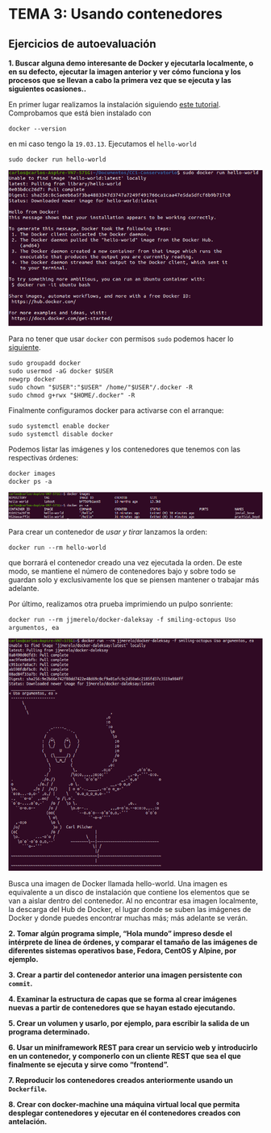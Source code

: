 # TEMA 3: Usando contenedores
## Ejercicios de autoevaluación

**1. Buscar alguna demo interesante de Docker y ejecutarla localmente, o en su defecto, ejecutar la imagen anterior y ver cómo funciona y los procesos que se llevan a cabo la primera vez que se ejecuta y las siguientes ocasiones..**

En primer lugar realizamos la instalación siguiendo [este tutorial](https://docs.docker.com/engine/install/ubuntu/). Comprobamos que está bien instalado con

```
docker --version
```

en mi caso tengo la `19.03.13`. Ejecutamos el `hello-world`

```
sudo docker run hello-world
```

![](./images/tema3/hello-world.png)

Para no tener que usar `docker` con permisos `sudo` podemos hacer lo [siguiente](https://docs.docker.com/engine/install/linux-postinstall/#manage-docker-as-a-non-root-user).

```
sudo groupadd docker
sudo usermod -aG docker $USER
newgrp docker
sudo chown "$USER":"$USER" /home/"$USER"/.docker -R
sudo chmod g+rwx "$HOME/.docker" -R
```

Finalmente configuramos docker para activarse con el arranque:

```
sudo systemctl enable docker
sudo systemctl disable docker
```

Podemos listar las imágenes y los contenedores que tenemos con las respectivas órdenes:

```
docker images
docker ps -a
```

![](./images/tema3/images.png)

Para crear un contenedor de *usar y tirar* lanzamos la orden:

```
docker run --rm hello-world
```

que borrará el contenedor creado una vez ejecutada la orden. De este modo, se mantiene el número de contenedores bajo y sobre todo se guardan solo y exclusivamente los que se piensen mantener o trabajar más adelante.

Por último, realizamos otra prueba imprimiendo un pulpo sonriente:

```
docker run --rm jjmerelo/docker-daleksay -f smiling-octopus Uso argumentos, ea
```

![](./images/tema3/smiling-octopus.png)


Busca una imagen de Docker llamada hello-world. Una imagen es equivalente a un disco de instalación que contiene los elementos que se van a aislar dentro del contenedor.
Al no encontrar esa imagen localmente, la descarga del Hub de Docker, el lugar donde se suben las imágenes de Docker y donde puedes encontrar muchas más; más adelante se verán.

**2. Tomar algún programa simple, “Hola mundo” impreso desde el intérprete de línea de órdenes, y comparar el tamaño de las imágenes de diferentes sistemas operativos base, Fedora, CentOS y Alpine, por ejemplo.**

**3. Crear a partir del contenedor anterior una imagen persistente con `commit`.**

**4. Examinar la estructura de capas que se forma al crear imágenes nuevas a partir de contenedores que se hayan estado ejecutando.**

**5. Crear un volumen y usarlo, por ejemplo, para escribir la salida de un programa determinado.**

**6. Usar un miniframework REST para crear un servicio web y introducirlo en un contenedor, y componerlo con un cliente REST que sea el que finalmente se ejecuta y sirve como “frontend”.**

**7. Reproducir los contenedores creados anteriormente usando un `Dockerfile`.**

**8. Crear con docker-machine una máquina virtual local que permita desplegar contenedores y ejecutar en él contenedores creados con antelación.**

